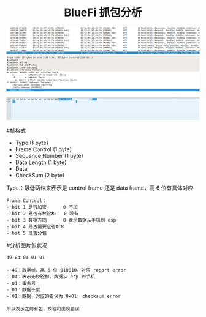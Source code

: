 # <center>BlueFi 抓包分析</center>
![image](./pic/2.png "s")

#帧格式

* Type (1 byte)   
* Frame Control (1 byte)
* Sequence Number (1 byte)
* Data Length (1 byte)
* Data 
* CheckSum (2 byte)

Type：最低两位来表示是 control frame 还是 data frame，高 6 位有具体对应

```shell
Frame Control：
- bit 1 是否加密      0 不加
- bit 2 是否有校验和   0 没有
- bit 3 数据方向      0 表示数据从手机到 esp
- bit 4 是否需要应答ACK
- bit 5 是否分包
```

#分析图片包状况

```shell
49 04 01 01 01

- 49：数据帧，高 6 位 010010，对应 report error
- 04：表示无校验和，数据从 esp 到手机
- 01：事务号
- 01：数据长度
- 01：数据，对应的错误为 0x01: checksum error

所以表示之前有包，校验和出现错误
```